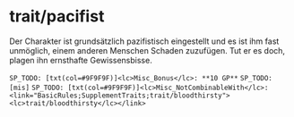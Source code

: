 # trait/pacifist

Der Charakter ist grundsätzlich pazifistisch eingestellt und es ist ihm fast unmöglich, einem anderen Menschen Schaden zuzufügen. Tut er es doch, plagen ihn ernsthafte Gewissensbisse.

`SP_TODO: [txt(col=#9F9F9F)]<lc>Misc_Bonus</lc>: **10 GP**`
`SP_TODO: [mis]`
`SP_TODO: [txt(col=#9F9F9F)]<lc>Misc_NotCombinableWith</lc>: <link="BasicRules;SupplementTraits;trait/bloodthirsty"><lc>trait/bloodthirsty</lc></link>`